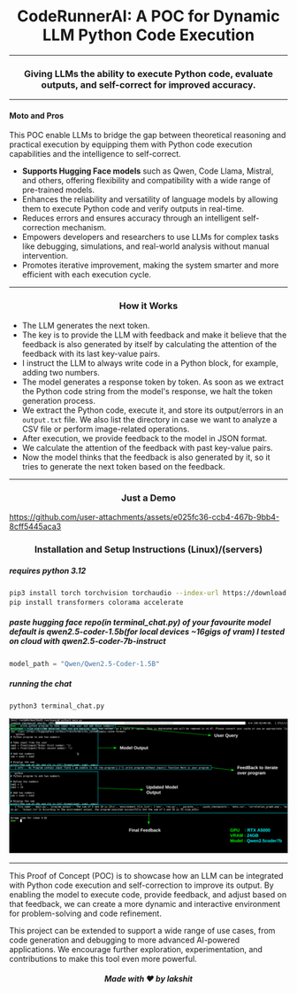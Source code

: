 
<h1 align="center">CodeRunnerAI: A POC for Dynamic LLM Python Code Execution</h1>
<hr></hr>
<h3 align="center">Giving LLMs the ability to execute Python code, evaluate outputs, and self-correct for improved accuracy.</h3>
<hr></hr>

#### Moto and Pros 
This POC enable LLMs to bridge the gap between theoretical reasoning and practical execution by equipping them with Python code execution capabilities and the intelligence to self-correct.

- **Supports Hugging Face models** such as Qwen, Code Llama, Mistral, and others, offering flexibility and compatibility with a wide range of pre-trained models.  
- Enhances the reliability and versatility of language models by allowing them to execute Python code and verify outputs in real-time.  
- Reduces errors and ensures accuracy through an intelligent self-correction mechanism.  
- Empowers developers and researchers to use LLMs for complex tasks like debugging, simulations, and real-world analysis without manual intervention.  
- Promotes iterative improvement, making the system smarter and more efficient with each execution cycle.  

<hr></hr>
<h3 align="center"><strong>How it Works</strong></h3>

- The LLM generates the next token.
- The key is to provide the LLM with feedback and make it believe that the feedback is also generated by itself by calculating the attention of the feedback with its last key-value pairs.
- I instruct the LLM to always write code in a Python block, for example, adding two numbers.
- The model generates a response token by token. As soon as we extract the Python code string from the model's response, we halt the token generation process.
- We extract the Python code, execute it, and store its output/errors in an `output.txt` file. We also list the directory in case we want to analyze a CSV file or perform image-related operations.
- After execution, we provide feedback to the model in JSON format.
- We calculate the attention of the feedback with past key-value pairs.
- Now the model thinks that the feedback is also generated by it, so it tries to generate the next token based on the feedback.

<hr></hr>

<h3 align="center"><strong>Just a Demo</strong></h3>



https://github.com/user-attachments/assets/e025fc36-ccb4-467b-9bb4-8cff5445aca3


<h3 align="center"><strong>Installation and Setup Instructions (Linux)/(servers)</strong></h3>

##### requires python 3.12
```bash
pip3 install torch torchvision torchaudio --index-url https://download.pytorch.org/whl/cu118
pip install transformers colorama accelerate
```

##### paste hugging face repo(in terminal_chat.py) of your favourite model default is qwen2.5-coder-1.5b(for local devices ~16gigs of vram) I tested on cloud with qwen2.5-coder-7b-instruct

```python
model_path = "Qwen/Qwen2.5-Coder-1.5B"
```

##### running the chat
```bash
python3 terminal_chat.py
```

![Demo Image](assets/DemoImage1.png)


<hr></hr>

This Proof of Concept (POC) is to showcase how an LLM can be integrated with Python code execution and self-correction to improve its output. By enabling the model to execute code, provide feedback, and adjust based on that feedback, we can create a more dynamic and interactive environment for problem-solving and code refinement.

This project can be extended to support a wide range of use cases, from code generation and debugging to more advanced AI-powered applications. We encourage further exploration, experimentation, and contributions to make this tool even more powerful.


<h5 align="center">Made with ❤️ by lakshit</h5>




